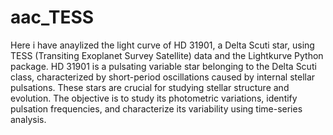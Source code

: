 # aac_TESS
Here i have anaylized the light curve of HD 31901, a Delta Scuti star, using TESS (Transiting Exoplanet Survey Satellite) data and the Lightkurve Python package. HD 31901 is a pulsating variable star belonging to the Delta Scuti class, characterized by short-period oscillations caused by internal stellar pulsations. These stars are crucial for studying stellar structure and evolution. The objective is to study its photometric variations, identify pulsation frequencies, and characterize its variability using time-series analysis.
